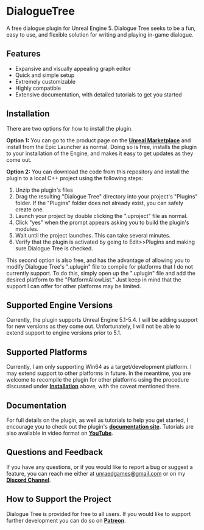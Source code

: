 # DialogueTree
A free dialogue plugin for Unreal Engine 5. Dialogue Tree seeks to be a fun, easy to use, and flexible solution for writing and playing in-game dialogue. 

## Features 
* Expansive and visually appealing graph editor
* Quick and simple setup
* Extremely customizable
* Highly compatible
* Extensive documentation, with detailed tutorials to get you started

## Installation 
There are two options for how to install the plugin. 

**Option 1:** You can go to the product page on the [**Unreal Marketplace**](https://www.unrealengine.com/marketplace/en-US/product/dialogue-tree) and install from the Epic Launcher as normal. Doing so is free, installs the plugin to your installation of the Engine, and makes it easy to get updates as they come out. 

**Option 2:** You can download the code from this repository and install the plugin to a local C++ project using the following steps:

1) Unzip the plugin's files
2) Drag the resulting "Dialogue Tree" directory into your project's "Plugins" folder. If the "Plugins" folder does not already exist, you can safely create one.
3) Launch your project by double clicking the ".uproject" file as normal.
4) Click "yes" when the prompt appears asking you to build the plugin's modules.
5) Wait until the project launches. This can take several minutes.
6) Verify that the plugin is activated by going to Edit>>Plugins and making sure Dialogue Tree is checked.

This second option is also free, and has the advantage of allowing you to modify Dialogue Tree's ".uplugin" file to compile for platforms that I do not currently support. To do this, simply open up the ".uplugin" file and add the desired platform to the "PlatformAllowList." Just keep in mind that the support I can offer for other platforms may be limited.

## Supported Engine Versions 
Currently, the plugin supports Unreal Engine 5.1-5.4. I will be adding support for new versions as they come out. Unfortunately, I will not be able to extend support to engine versions prior to 5.1. 

## Supported Platforms 
Currently, I am only supporting Win64 as a target/development platform. I may extend support to other platforms in future. In the meantime, you are welcome to recompile the plugin for other platforms using the procedure discussed under [**Installation**](README.md#Installation) above, with the caveat mentioned there. 

## Documentation 
For full details on the plugin, as well as tutorials to help you get started, I encourage you to check out the plugin's [**documentation site**](https://unraed.github.io/DialogueTree/). Tutorials are also available in video format on [**YouTube**](https://www.youtube.com/playlist?list=PLs_qAasHKE67uCxkipd2wC622eQKd4JLj).

## Questions and Feedback 
If you have any questions, or if you would like to report a bug or suggest a feature, you can reach me either at unraedgames@gmail.com or on my [**Discord Channel**](https://discord.gg/mf7mGXbePB). 

## How to Support the Project
Dialogue Tree is provided for free to all users. If you would like to support further development you can do so on [**Patreon**](www.patreon.com/UnraedGames). 
